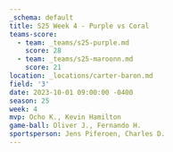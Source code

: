 ```yaml
---
_schema: default
title: S25 Week 4 - Purple vs Coral
teams-score:
  - team: _teams/s25-purple.md
    score: 28
  - team: _teams/s25-maroonn.md
    score: 21
location: _locations/carter-baron.md
field: '3'
date: 2023-10-01 09:00:00 -0400
season: 25
week: 4
mvp: Ocho K., Kevin Hamilton
game-ball: Oliver J., Fernando H.
sportsperson: Jens Piferoen, Charles D.
---
```


